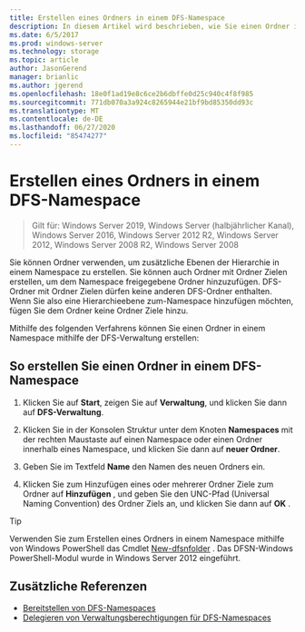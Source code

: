 ```yaml
---
title: Erstellen eines Ordners in einem DFS-Namespace
description: In diesem Artikel wird beschrieben, wie Sie einen Ordner in einem DFS-Namespace erstellen.
ms.date: 6/5/2017
ms.prod: windows-server
ms.technology: storage
ms.topic: article
author: JasonGerend
manager: brianlic
ms.author: jgerend
ms.openlocfilehash: 18e0f1ad19e8c6ce2b6dbffe0d25c940c4f8f985
ms.sourcegitcommit: 771db070a3a924c8265944e21bf9bd85350dd93c
ms.translationtype: MT
ms.contentlocale: de-DE
ms.lasthandoff: 06/27/2020
ms.locfileid: "85474277"
---
```

# <a name="create-a-folder-in-a-dfs-namespace"></a>Erstellen eines Ordners in einem DFS-Namespace

> Gilt für: Windows Server 2019, Windows Server (halbjährlicher Kanal), Windows Server 2016, Windows Server 2012 R2, Windows Server 2012, Windows Server 2008 R2, Windows Server 2008

Sie können Ordner verwenden, um zusätzliche Ebenen der Hierarchie in einem Namespace zu erstellen. Sie können auch Ordner mit Ordner Zielen erstellen, um dem Namespace freigegebene Ordner hinzuzufügen. DFS-Ordner mit Ordner Zielen dürfen keine anderen DFS-Ordner enthalten. Wenn Sie also eine Hierarchieebene zum-Namespace hinzufügen möchten, fügen Sie dem Ordner keine Ordner Ziele hinzu.

Mithilfe des folgenden Verfahrens können Sie einen Ordner in einem Namespace mithilfe der DFS-Verwaltung erstellen:

## <a name="to-create-a-folder-in-a-dfs-namespace"></a>So erstellen Sie einen Ordner in einem DFS-Namespace

1.  Klicken Sie auf **Start**, zeigen Sie auf **Verwaltung**, und klicken Sie dann auf **DFS-Verwaltung**.

2.  Klicken Sie in der Konsolen Struktur unter dem Knoten **Namespaces** mit der rechten Maustaste auf einen Namespace oder einen Ordner innerhalb eines Namespace, und klicken Sie dann auf **neuer Ordner**.

3.  Geben Sie im Textfeld **Name** den Namen des neuen Ordners ein.

4.  Klicken Sie zum Hinzufügen eines oder mehrerer Ordner Ziele zum Ordner auf **Hinzufügen** , und geben Sie den UNC-Pfad (Universal Naming Convention) des Ordner Ziels an, und klicken Sie dann auf **OK** .


> [!TIP]
> Verwenden Sie zum Erstellen eines Ordners in einem Namespace mithilfe von Windows PowerShell das Cmdlet [New-dfsnfolder](https://docs.microsoft.com/powershell/module/dfsn/new-dfsnfolder) . Das DFSN-Windows PowerShell-Modul wurde in Windows Server 2012 eingeführt.


## <a name="additional-references"></a>Zusätzliche Referenzen

-   [Bereitstellen von DFS-Namespaces](deploying-dfs-namespaces.md)
-   [Delegieren von Verwaltungsberechtigungen für DFS-Namespaces](delegate-management-permissions-for-dfs-namespaces.md)


